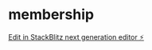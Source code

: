 # membership

[Edit in StackBlitz next generation editor ⚡️](https://stackblitz.com/~/github.com/privatelogic/membership)